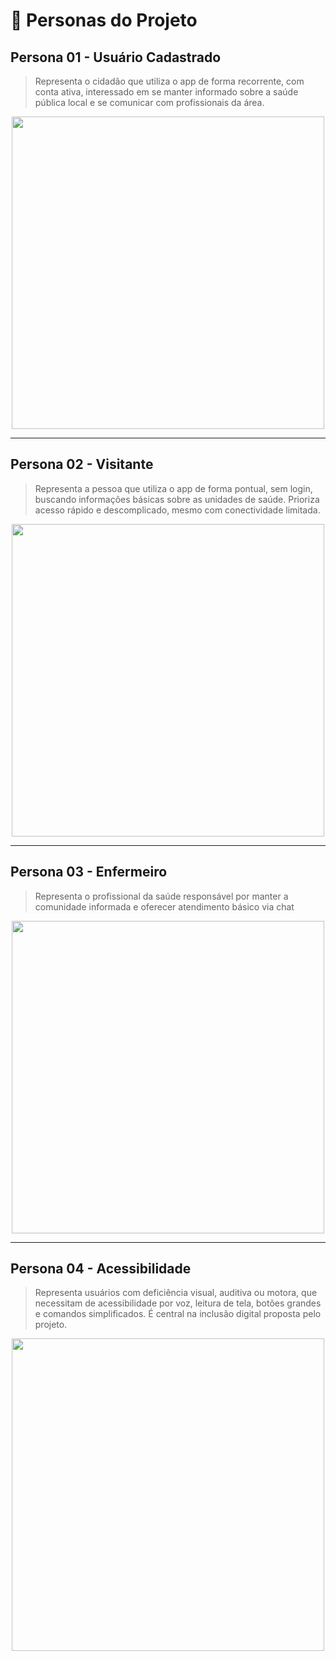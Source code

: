 
# 👤 Personas do Projeto 
## Persona 01 - Usuário Cadastrado
> Representa o cidadão que utiliza o app de forma recorrente, com conta ativa, interessado em se manter informado sobre a saúde pública local e se comunicar com profissionais da área.
<p align="center">
  <img src="https://drive.google.com/uc?export=view&id=1bR-nZzxXeNYbESzi6LICMyv89IlBwc6b" width="500"/>
</p>

---  
## Persona 02 - Visitante
> Representa a pessoa que utiliza o app de forma pontual, sem login, buscando informações básicas sobre as unidades de saúde. Prioriza acesso rápido e descomplicado, mesmo com conectividade limitada.
<p align="center">
  <img src="https://drive.google.com/uc?export=view&id=1dCk6lUGJC6WOAYvdbJ7YuUvsBbC8AYxm" width="500"/>
</p>

---
## Persona 03 - Enfermeiro
> Representa o profissional da saúde responsável por manter a comunidade informada e oferecer atendimento básico via chat
<p align="center">
  <img src="https://drive.google.com/uc?export=view&id=1JQwbXAC-eXYNglL_DKZOWo3hWy6MkqS2" width="500"/>
</p>

---
## Persona 04 - Acessibilidade
> Representa usuários com deficiência visual, auditiva ou motora, que necessitam de acessibilidade por voz, leitura de tela, botões grandes e comandos simplificados. É central na inclusão digital proposta pelo projeto.
<p align="center">
  <img src="https://drive.google.com/uc?export=view&id=1nn4wqJ-DToDbLKzWiZrvICJ1ui30rIEB" width="500"/>
</p>
